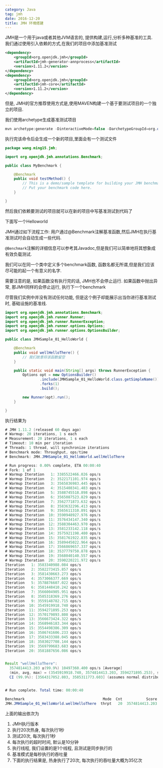 ```yaml
---
category: Java
tag: jmh
date: 2016-12-20
title: JMH 环境搭建
---
```


JMH是一个用于java或者其他JVM语言的, 提供构建,运行,分析多种基准的工具.
我们通过使用引入依赖的方式,在我们的项目中添加基准测试
```xml
<dependency>
    <groupId>org.openjdk.jmh</groupId>
    <artifactId>jmh-generator-annprocess</artifactId>
    <version>1.11.2</version>
</dependency>
<dependency>
    <groupId>org.openjdk.jmh</groupId>
    <artifactId>jmh-core</artifactId>
    <version>1.11.2</version>
</dependency>
```

但是, JMH的官方推荐使用方式是,使用MAVEN构建一个基于要测试项目的一个独立的项目.

我们使用archetype生成基准测试项目
```java
mvn archetype:generate -DinteractiveMode=false -DarchetypeGroupId=org.openjdk.jmh -DarchetypeArtifactId=jmh-java-benchmark-archetype -DgroupId=wang.ming15.jmh -DartifactId=test -Dversion=1.0
```
执行完该命令后会生成一个新的项目,里面会有一个测试文件
```java
package wang.ming15.jmh;

import org.openjdk.jmh.annotations.Benchmark;

public class MyBenchmark {

    @Benchmark
    public void testMethod() {
        // This is a demo/sample template for building your JMH benchmarks. Edit as needed.
        // Put your benchmark code here.
    }

}
```

然后我们依赖要测试的项目就可以在新的项目中写基准测试到代码了

下面写一个Helloworld

JMH通过如下流程工作: 用户通过@Benchmark注解基准函数,然后JMH在执行基准测试时会自动生成一些代码.

`@Benchmark`注解的详细信息可以参考其Javadoc,但是我们可以简单地将其想象成有效负载测试.

我们可以在同一个类中定义多个benchmark函数, 函数名都无所谓,但是我们应该尽可能的起一个有意义的名字.

需要注意的是, 如果函数没有执行完的话, JMH也不会停止运行. 如果函数中抛出异常, 那JMH同样的会停止运行, 执行下一个benchmark

尽管我们实例中并没有测试任何功能, 但是这个例子却能展示出当你进行基准测试时, 基础设施的基准线.

```java
import org.openjdk.jmh.annotations.Benchmark;
import org.openjdk.jmh.runner.Runner;
import org.openjdk.jmh.runner.RunnerException;
import org.openjdk.jmh.runner.options.Options;
import org.openjdk.jmh.runner.options.OptionsBuilder;

public class JMHSample_01_HelloWorld {

    @Benchmark
    public void wellHelloThere() {
        // 我们故意将该函数留空
    }

    public static void main(String[] args) throws RunnerException {
        Options opt = new OptionsBuilder()
                .include(JMHSample_01_HelloWorld.class.getSimpleName())
                .forks(1)
                .build();

        new Runner(opt).run();
    }

}
```

执行结果为
```java
# JMH 1.11.2 (released 60 days ago)
# Warmup: 20 iterations, 1 s each
# Measurement: 20 iterations, 1 s each
# Timeout: 10 min per iteration
# Threads: 1 thread, will synchronize iterations
# Benchmark mode: Throughput, ops/time
# Benchmark: JMH.JMHSample_01_HelloWorld.wellHelloThere

# Run progress: 0.00% complete, ETA 00:00:40
# Fork: 1 of 1
# Warmup Iteration   1: 3385522466.026 ops/s
# Warmup Iteration   2: 3522171101.974 ops/s
# Warmup Iteration   3: 3565836983.445 ops/s
# Warmup Iteration   4: 3515408341.483 ops/s
# Warmup Iteration   5: 3588745518.898 ops/s
# Warmup Iteration   6: 3565087523.829 ops/s
# Warmup Iteration   7: 3562771873.632 ops/s
# Warmup Iteration   8: 3583632296.413 ops/s
# Warmup Iteration   9: 3565611310.891 ops/s
# Warmup Iteration  10: 3590948927.976 ops/s
# Warmup Iteration  11: 3576434147.340 ops/s
# Warmup Iteration  12: 3588304463.970 ops/s
# Warmup Iteration  13: 3581233142.118 ops/s
# Warmup Iteration  14: 3575921198.480 ops/s
# Warmup Iteration  15: 3581761922.835 ops/s
# Warmup Iteration  16: 3589445022.964 ops/s
# Warmup Iteration  17: 3566869657.337 ops/s
# Warmup Iteration  18: 3537779750.878 ops/s
# Warmup Iteration  19: 3568040140.557 ops/s
# Warmup Iteration  20: 3590220221.972 ops/s
Iteration   1: 3583340988.084 ops/s
Iteration   2: 3582273415.857 ops/s
Iteration   3: 3581430663.273 ops/s
Iteration   4: 3573066377.669 ops/s
Iteration   5: 3578876607.022 ops/s
Iteration   6: 3581448410.242 ops/s
Iteration   7: 3566004905.951 ops/s
Iteration   8: 3585318369.276 ops/s
Iteration   9: 3559148782.715 ops/s
Iteration  10: 3545919918.740 ops/s
Iteration  11: 3594271895.253 ops/s
Iteration  12: 3570179893.808 ops/s
Iteration  13: 3566673424.322 ops/s
Iteration  14: 3568946183.344 ops/s
Iteration  15: 3554498386.309 ops/s
Iteration  16: 3586741606.233 ops/s
Iteration  17: 3583433388.045 ops/s
Iteration  18: 3583027708.144 ops/s
Iteration  19: 3569799683.683 ops/s
Iteration  20: 3581887656.086 ops/s


Result "wellHelloThere":
  3574814413.203 ±(99.9%) 10497360.400 ops/s [Average]
  (min, avg, max) = (3545919918.740, 3574814413.203, 3594271895.253), stdev = 12088775.847
  CI (99.9%): [3564317052.803, 3585311773.603] (assumes normal distribution)


# Run complete. Total time: 00:00:40

Benchmark                                    Mode  Cnt           Score          Error  Units
JMH.JMHSample_01_HelloWorld.wellHelloThere  thrpt   20  3574814413.203 ± 10497360.400  ops/s
```
上面的输出依次为
1. JMH执行版本
2. 执行20次热身, 每次执行1秒
3. 测试20次, 每次执行1秒
4. 每次执行的超时时间, 默认是10分钟
5. 执行线程, 我们设置的是1个线程, 且测试是同步执行的
6. 基准模式是每秒执行的吞吐量
7. 下面的执行结果是, 热身执行了20次, 每次执行的吞吐量大概为35亿次
